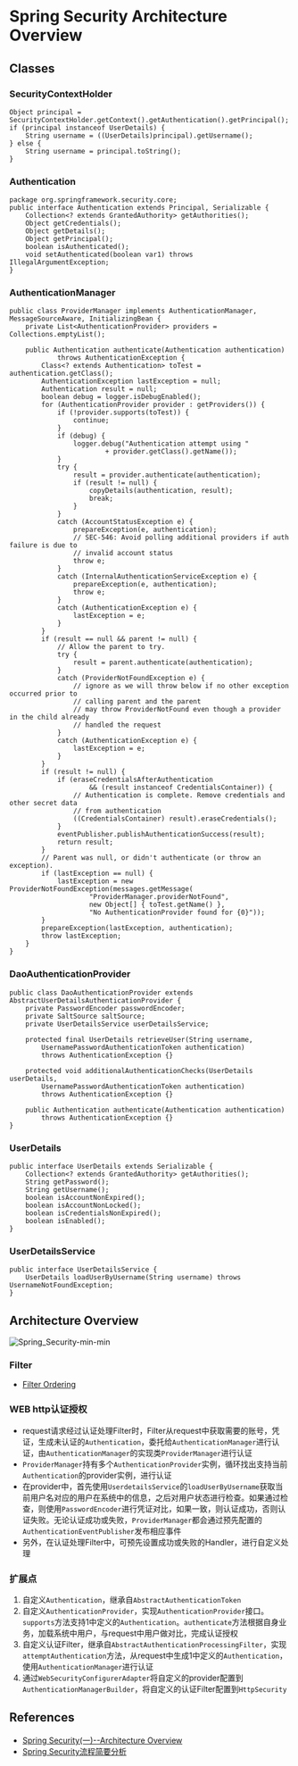 # Spring Security Architecture Overview

## Classes
### SecurityContextHolder
```
Object principal = SecurityContextHolder.getContext().getAuthentication().getPrincipal();
if (principal instanceof UserDetails) {
	String username = ((UserDetails)principal).getUsername();
} else {
	String username = principal.toString();
}
```

### Authentication
```
package org.springframework.security.core;
public interface Authentication extends Principal, Serializable {
    Collection<? extends GrantedAuthority> getAuthorities();
    Object getCredentials();
    Object getDetails();
    Object getPrincipal();
    boolean isAuthenticated();
    void setAuthenticated(boolean var1) throws IllegalArgumentException;
}
```

### AuthenticationManager
```
public class ProviderManager implements AuthenticationManager, MessageSourceAware, InitializingBean {
	private List<AuthenticationProvider> providers = Collections.emptyList();
	
	public Authentication authenticate(Authentication authentication)
			throws AuthenticationException {
		Class<? extends Authentication> toTest = authentication.getClass();
		AuthenticationException lastException = null;
		Authentication result = null;
		boolean debug = logger.isDebugEnabled();
		for (AuthenticationProvider provider : getProviders()) {
			if (!provider.supports(toTest)) {
				continue;
			}
			if (debug) {
				logger.debug("Authentication attempt using "
						+ provider.getClass().getName());
			}
			try {
				result = provider.authenticate(authentication);
				if (result != null) {
					copyDetails(authentication, result);
					break;
				}
			}
			catch (AccountStatusException e) {
				prepareException(e, authentication);
				// SEC-546: Avoid polling additional providers if auth failure is due to
				// invalid account status
				throw e;
			}
			catch (InternalAuthenticationServiceException e) {
				prepareException(e, authentication);
				throw e;
			}
			catch (AuthenticationException e) {
				lastException = e;
			}
		}
		if (result == null && parent != null) {
			// Allow the parent to try.
			try {
				result = parent.authenticate(authentication);
			}
			catch (ProviderNotFoundException e) {
				// ignore as we will throw below if no other exception occurred prior to
				// calling parent and the parent
				// may throw ProviderNotFound even though a provider in the child already
				// handled the request
			}
			catch (AuthenticationException e) {
				lastException = e;
			}
		}
		if (result != null) {
			if (eraseCredentialsAfterAuthentication
					&& (result instanceof CredentialsContainer)) {
				// Authentication is complete. Remove credentials and other secret data
				// from authentication
				((CredentialsContainer) result).eraseCredentials();
			}
			eventPublisher.publishAuthenticationSuccess(result);
			return result;
		}
		// Parent was null, or didn't authenticate (or throw an exception).
		if (lastException == null) {
			lastException = new ProviderNotFoundException(messages.getMessage(
					"ProviderManager.providerNotFound",
					new Object[] { toTest.getName() },
					"No AuthenticationProvider found for {0}"));
		}
		prepareException(lastException, authentication);
		throw lastException;
	}
}
```

### DaoAuthenticationProvider
```
public class DaoAuthenticationProvider extends AbstractUserDetailsAuthenticationProvider {
	private PasswordEncoder passwordEncoder;
	private SaltSource saltSource;
	private UserDetailsService userDetailsService;

	protected final UserDetails retrieveUser(String username,
		UsernamePasswordAuthenticationToken authentication)
		throws AuthenticationException {}

	protected void additionalAuthenticationChecks(UserDetails userDetails,
		UsernamePasswordAuthenticationToken authentication)
		throws AuthenticationException {}

	public Authentication authenticate(Authentication authentication)
		throws AuthenticationException {}
}
```

### UserDetails
```
public interface UserDetails extends Serializable {
	Collection<? extends GrantedAuthority> getAuthorities();
	String getPassword();
	String getUsername();
	boolean isAccountNonExpired();
	boolean isAccountNonLocked();
	boolean isCredentialsNonExpired();
	boolean isEnabled();
}
```

### UserDetailsService
```
public interface UserDetailsService {
	UserDetails loadUserByUsername(String username) throws UsernameNotFoundException;
}
```

## Architecture Overview
![Spring_Security-min-min](https://www.wailian.work/images/2019/06/26/Spring_Security-min-min.png)

### Filter
- [Filter Ordering](SpringSecurityReference.md#133-filter-ordering)

### WEB http认证授权
- request请求经过认证处理Filter时，Filter从request中获取需要的账号，凭证，生成未认证的`Authentication`，委托给`AuthenticationManager`进行认证，由`AuthenticationManager`的实现类`ProviderManager`进行认证
- `ProviderManager`持有多个`AuthenticationProvider`实例，循环找出支持当前`Authentication`的provider实例，进行认证
- 在provider中，首先使用`UserdetailsService`的`loadUserByUsername`获取当前用户名对应的用户在系统中的信息，之后对用户状态进行检查。如果通过检查，则使用`PasswordEncoder`进行凭证对比，如果一致，则认证成功，否则认证失败。无论认证成功或失败，`ProviderManager`都会通过预先配置的`AuthenticationEventPublisher`发布相应事件
- 另外，在认证处理Filter中，可预先设置成功或失败的Handler，进行自定义处理

### 扩展点
1. 自定义`Authentication`，继承自`AbstractAuthenticationToken`
1. 自定义`AuthenticationProvider`，实现`AuthenticationProvider`接口。`supports`方法支持1中定义的`Authentication`。`authenticate`方法根据自身业务，加载系统中用户，与request中用户做对比，完成认证授权
1. 自定义认证Filter，继承自`AbstractAuthenticationProcessingFilter`，实现`attemptAuthentication`方法，从request中生成1中定义的`Authentication`，使用`AuthenticationManager`进行认证
1. 通过`WebSecurityConfigurerAdapter`将自定义的provider配置到`AuthenticationManagerBuilder`，将自定义的认证Filter配置到`HttpSecurity`

## References
- [Spring Security(一)--Architecture Overview](https://www.cnkirito.moe/spring-security-1/)
- [Spring Security流程简要分析](https://dr-yanglong.github.io/2018/09/24/spring-security/)